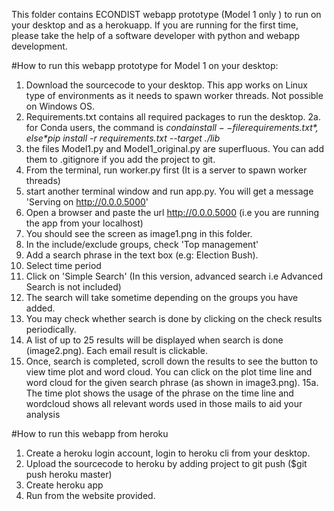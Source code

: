 This folder contains ECONDIST webapp prototype (Model 1 only ) to run on your desktop and as a herokuapp.
If you are running for the first time, please take the help of a software developer with python and webapp development.

#How to run this webapp prototype for Model 1 on your desktop:
1. Download the sourcecode to your desktop. This app works on Linux type of environments as it needs to spawn worker threads. Not possible on Windows OS.
2. Requirements.txt contains all required packages to run the desktop.
2a. for Conda users, the command is *$conda install --file requirements.txt* , else *$pip install -r requirements.txt --target ./lib*
3. the files Model1.py and Model1_original.py are superfluous. You can add them to .gitignore if you add the project to git.
4. From the terminal, run worker.py first (It is a server to spawn worker threads)
5. start another terminal window and run app.py. You will get a message 'Serving on http://0.0.0.5000'
6. Open a browser and paste the url http://0.0.0.5000 (i.e you are running the app from your localhost)
7. You should see the screen as image1.png in this folder.
8. In the include/exclude groups, check 'Top management' 
9. Add a search phrase in the text box (e.g: Election Bush).
10. Select time period
11. Click on 'Simple Search' (In this version, advanced search i.e Advanced Search is not included)
12. The search will take sometime depending on the groups you have added.
13. You may check whether search is done by clicking on the check results periodically.
14. A list of up to 25 results will be displayed when search is done (image2.png). Each email result is clickable.
15. Once, search is completed, scroll down the results to see the button to view time plot and word cloud. You can click on the plot time line and word cloud for the given search phrase (as shown in image3.png).
15a. The time plot shows the usage of the phrase on the time line and wordcloud shows all relevant words used in those mails to aid your analysis

#How to run this webapp from heroku
1. Create a heroku login account, login to heroku cli from your desktop.
2. Upload the sourcecode to heroku by adding project to git push ($git push heroku master)
3. Create heroku app
4. Run from the website provided.
